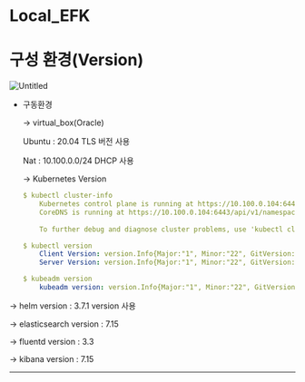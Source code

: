 # Local_EFK

# 구성 환경(Version)

![Untitled](https://user-images.githubusercontent.com/83336692/147642899-67d26079-fb89-41a1-934c-b7f07d522bfc.png)


- 구동환경
    
    → virtual_box(Oracle)
    
    Ubuntu : 20.04 TLS 버전 사용
    
    Nat : 10.100.0.0/24  DHCP 사용
    
    → Kubernetes Version
    
    ```yaml
    $ kubectl cluster-info
    	Kubernetes control plane is running at https://10.100.0.104:6443
    	CoreDNS is running at https://10.100.0.104:6443/api/v1/namespaces/kube-system/services/kube-dns:dns/proxy
    	
    	To further debug and diagnose cluster problems, use 'kubectl cluster-info dump'.
    
    $ kubectl version
    	Client Version: version.Info{Major:"1", Minor:"22", GitVersion:"v1.22.2", GitCommit:"8b5a19147530eaac9476b0ab82980b4088bbc1b2", GitTreeState:"clean", BuildDate:"2021-09-15T21:38:50Z", GoVersion:"go1.16.8", Compiler:"gc", Platform:"linux/amd64"}
    	Server Version: version.Info{Major:"1", Minor:"22", GitVersion:"v1.22.2", GitCommit:"8b5a19147530eaac9476b0ab82980b4088bbc1b2", GitTreeState:"clean", BuildDate:"2021-09-15T21:32:41Z", GoVersion:"go1.16.8", Compiler:"gc", Platform:"linux/amd64"}
    
    $ kubeadm version
    	kubeadm version: version.Info{Major:"1", Minor:"22", GitVersion:"v1.22.2", GitCommit:"8b5a19147530eaac9476b0ab82980b4088bbc1b2", GitTreeState:"clean", BuildDate:"2021-09-15T21:37:34Z", GoVersion:"go1.16.8", Compiler:"gc", Platform:"linux/amd64"}
    ```
    

→ helm version : 3.7.1 version 사용

→ elasticsearch version : 7.15

→ fluentd version : 3.3

→ kibana version : 7.15

---
